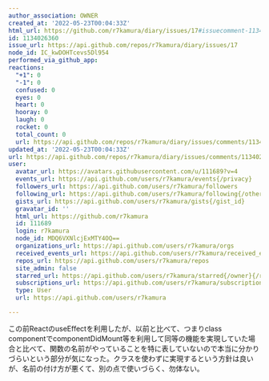 ```yaml
---
author_association: OWNER
created_at: '2022-05-23T00:04:33Z'
html_url: https://github.com/r7kamura/diary/issues/17#issuecomment-1134026360
id: 1134026360
issue_url: https://api.github.com/repos/r7kamura/diary/issues/17
node_id: IC_kwDOHTcevs5Dl954
performed_via_github_app: 
reactions:
  "+1": 0
  "-1": 0
  confused: 0
  eyes: 0
  heart: 0
  hooray: 0
  laugh: 0
  rocket: 0
  total_count: 0
  url: https://api.github.com/repos/r7kamura/diary/issues/comments/1134026360/reactions
updated_at: '2022-05-23T00:04:33Z'
url: https://api.github.com/repos/r7kamura/diary/issues/comments/1134026360
user:
  avatar_url: https://avatars.githubusercontent.com/u/111689?v=4
  events_url: https://api.github.com/users/r7kamura/events{/privacy}
  followers_url: https://api.github.com/users/r7kamura/followers
  following_url: https://api.github.com/users/r7kamura/following{/other_user}
  gists_url: https://api.github.com/users/r7kamura/gists{/gist_id}
  gravatar_id: ''
  html_url: https://github.com/r7kamura
  id: 111689
  login: r7kamura
  node_id: MDQ6VXNlcjExMTY4OQ==
  organizations_url: https://api.github.com/users/r7kamura/orgs
  received_events_url: https://api.github.com/users/r7kamura/received_events
  repos_url: https://api.github.com/users/r7kamura/repos
  site_admin: false
  starred_url: https://api.github.com/users/r7kamura/starred{/owner}{/repo}
  subscriptions_url: https://api.github.com/users/r7kamura/subscriptions
  type: User
  url: https://api.github.com/users/r7kamura

---
```

この前ReactのuseEffectを利用したが、以前と比べて、つまりclass componentでcomponentDidMount等を利用して同等の機能を実現していた場合と比べて、関数の名前がやっていることを特に表していないので本当に分かりづらいという部分が気になった。クラスを使わずに実現するという方針は良いが、名前の付け方が悪くて、別の点で使いづらく、勿体ない。